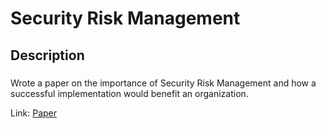<h1>Security Risk Management</h1>



<h2>Description</h2>
<h3></h3>Wrote a paper on the importance of Security Risk Management and how a successful implementation would benefit an organization.</h3>

Link: [Paper](https://github.com/HussainV2/ResearchPaper/blob/main/Security%20Risk%20Management.pdf)
<br />
